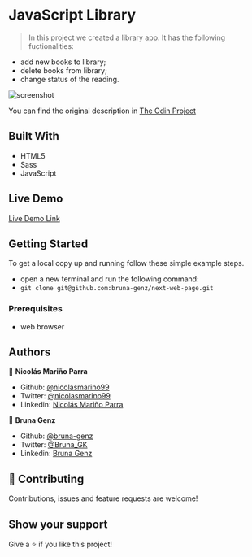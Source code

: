 # JavaScript Library

> In this project we created a library app. It has the following fuctionalities:
- add new books to library;
- delete books from library;
- change status of the reading.

![screenshot]()

You can find the original description in [The Odin Project](https://www.theodinproject.com/courses/javascript/lessons/library)

## Built With

- HTML5 
- Sass
- JavaScript

## Live Demo

[Live Demo Link]()


## Getting Started

To get a local copy up and running follow these simple example steps.
- open a new terminal and run the following command:
- `git clone git@github.com:bruna-genz/next-web-page.git`

### Prerequisites
- web browser

## Authors

:man: **Nicolás Mariño Parra**

- Github: [@nicolasmarino99](https://github.com/nicolasmarino99)
- Twitter: [@nicolasmarino99](https://twitter.com/nicolasmarino99)
- Linkedin: [Nicolás Mariño Parra](https://www.linkedin.com/in/nicol%C3%A1s-mari%C3%B1o-parra-45a707177/)

:woman: **Bruna Genz**

- Github: [@bruna-genz](https://github.com/bruna-genz)
- Twitter: [@Bruna_GK](https://twitter.com/Bruna_GK)
- Linkedin: [Bruna Genz](https://www.linkedin.com/in/brunagenz/)

## 🤝 Contributing

Contributions, issues and feature requests are welcome!

## Show your support

Give a ⭐️ if you like this project!
